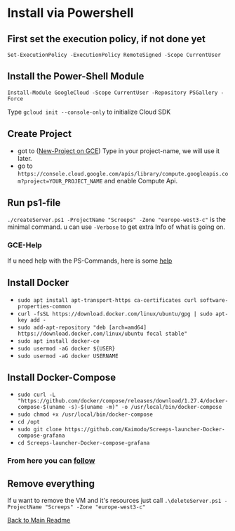 # Install via Powershell

## First set the execution policy, if not done yet

`Set-ExecutionPolicy -ExecutionPolicy RemoteSigned -Scope CurrentUser`

## Install the Power-Shell Module

`Install-Module GoogleCloud -Scope CurrentUser -Repository PSGallery -Force`

Type `gcloud init --console-only` to initialize Cloud SDK

## Create Project

- got to ([New-Project on GCE](https://console.cloud.google.com/projectcreate)) Type in your project-name, we will use it later.
- go to `https://console.cloud.google.com/apis/library/compute.googleapis.com?project=YOUR_PROJECT_NAME` and enable Compute Api.

## Run ps1-file

`./createServer.ps1 -ProjectName "Screeps" -Zone "europe-west3-c"` is the minimal command. u can use `-Verbose` to get extra Info of what is going on.

### GCE-Help

If u need help with the PS-Commands, here is some [help](https://public-wiki.iucc.ac.il/index.php/Using_PowerShell_to_manage_GCP_resources)

## Install Docker

- `sudo apt install apt-transport-https ca-certificates curl software-properties-common`
- `curl -fsSL https://download.docker.com/linux/ubuntu/gpg | sudo apt-key add -`
- `sudo add-apt-repository "deb [arch=amd64] https://download.docker.com/linux/ubuntu focal stable"`
- `sudo apt install docker-ce`
- `sudo usermod -aG docker ${USER}`
- `sudo usermod -aG docker USERNAME`

## Install Docker-Compose

- `sudo curl -L "https://github.com/docker/compose/releases/download/1.27.4/docker-compose-$(uname -s)-$(uname -m)" -o /usr/local/bin/docker-compose`
- `sudo chmod +x /usr/local/bin/docker-compose`
- `cd /opt`
- `sudo git clone https://github.com/Kaimodo/Screeps-launcher-Docker-compose-grafana`
- `cd Screeps-launcher-Docker-compose-grafana`

### From here you can [follow](../ReadMe.md)

## Remove everything

If u want to remove the VM and it's resources just call `.\deleteServer.ps1 -ProjectName "Screeps" -Zone "europe-west3-c"`

[Back to Main Readme](../ReadMe.md)
